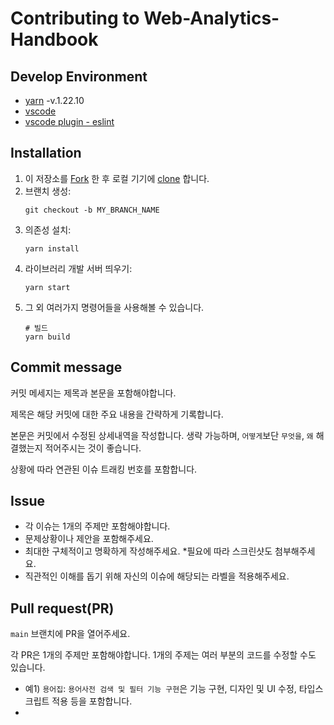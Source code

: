 # Contributing to Web-Analytics-Handbook

## Develop Environment
- [yarn](https://classic.yarnpkg.com/en/docs/getting-started) -v.1.22.10
- [vscode](https://code.visualstudio.com/)
- [vscode plugin - eslint](https://marketplace.visualstudio.com/items?itemName=dbaeumer.vscode-eslint)

## Installation

1. 이 저장소를 [Fork](https://help.github.com/articles/fork-a-repo/) 한 후
   로컬 기기에 [clone](https://help.github.com/articles/cloning-a-repository/) 합니다.
2. 브랜치 생성:
   ```
   git checkout -b MY_BRANCH_NAME
   ```
3. 의존성 설치:
   ```
   yarn install
   ```
4. 라이브러리 개발 서버 띄우기:
   ```
   yarn start
   ```
5. 그 외 여러가지 명령어들을 사용해볼 수 있습니다.
   ```
   # 빌드
   yarn build
   ```

## Commit message

커밋 메세지는 제목과 본문을 포함해야합니다.

제목은 해당 커밋에 대한 주요 내용을 간략하게 기록합니다. 

본문은 커밋에서 수정된 상세내역을 작성합니다. 생략 가능하며, `어떻게`보단 `무엇을`, `왜` 해결했는지 적어주시는 것이 좋습니다.

상황에 따라 연관된 이슈 트래킹 번호를 포함합니다.

## Issue

- 각 이슈는 1개의 주제만 포함해야합니다.
- 문제상황이나 제안을 포함해주세요.
- 최대한 구체적이고 명확하게 작성해주세요. *필요에 따라 스크린샷도 첨부해주세요.
- 직관적인 이해를 돕기 위해 자신의 이슈에 해당되는 라벨을 적용해주세요.

## Pull request(PR)

`main` 브랜치에 PR을 열어주세요.

각 PR은 1개의 주제만 포함해야합니다. 1개의 주제는 여러 부분의 코드를 수정할 수도 있습니다. 
- 예1) ```용어집```: `용어사전 검색 및 필터 기능 구현`은 기능 구현, 디자인 및 UI 수정, 타입스크립트 적용 등을 포함합니다.
-